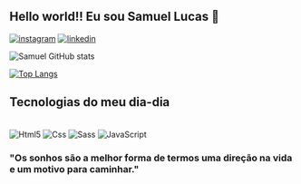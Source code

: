 ## Hello world!! Eu sou Samuel Lucas 👋

[![instagram](https://img.shields.io/badge/Instagram-E4405F?style=for-the-badge&logo=instagram&logoColor=white)](https://www.instagram.com/samuellucazz/)
[![linkedin](https://img.shields.io/badge/LinkedIn-0077B5?style=for-the-badge&logo=linkedin&logoColor=white)](https://www.linkedin.com/in/samuel-lucas-0b2870264/)

![Samuel GitHub stats](https://github-readme-stats.vercel.app/api?username=samuellucasss&show_icons=true&theme=dark)

[![Top Langs](https://github-readme-stats.vercel.app/api/top-langs/?username=samuellucasss&layout=donut&title_color=222)](https://github.com/anuraghazra/github-readme-stats)
## Tecnologias do meu dia-dia

<div style="inline-block"><br/>
    <img align="center" alt="Html5" src="https://img.shields.io/badge/HTML5-E34F26?style=for-the-badge&logo=html5&logoColor=white"/>
<img align="center" alt="Css" src="https://img.shields.io/badge/CSS3-1572B6?style=for-the-badge&logo=css3&logoColor=white"/>
<img align="center" alt="Sass" src="https://img.shields.io/badge/Sass-CC6699?style=for-the-badge&logo=sass&logoColor=white"/>
<img align="center" alt="JavaScript" src="https://img.shields.io/badge/JavaScript-F7DF1E?style=for-the-badge&logo=javascript&logoColor=black"/>
</div>

### "Os sonhos são a melhor forma de termos uma direção na vida e um motivo para caminhar."

